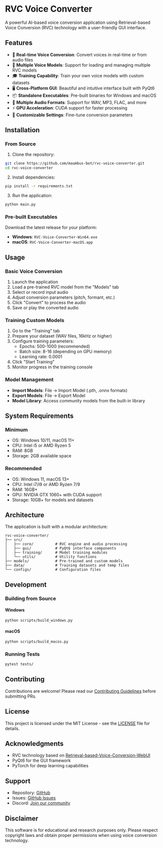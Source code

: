 # RVC Voice Converter

A powerful AI-based voice conversion application using Retrieval-based Voice Conversion (RVC) technology with a user-friendly GUI interface.

## Features

- 🎤 **Real-time Voice Conversion**: Convert voices in real-time or from audio files
- 🎯 **Multiple Voice Models**: Support for loading and managing multiple RVC models
- 🎓 **Training Capability**: Train your own voice models with custom datasets
- 🖥️ **Cross-Platform GUI**: Beautiful and intuitive interface built with PyQt6
- 📦 **Standalone Executables**: Pre-built binaries for Windows and macOS
- 🎵 **Multiple Audio Formats**: Support for WAV, MP3, FLAC, and more
- ⚡ **GPU Acceleration**: CUDA support for faster processing
- 🔧 **Customizable Settings**: Fine-tune conversion parameters

## Installation

### From Source

1. Clone the repository:
```bash
git clone https://github.com/maumbus-bot/rvc-voice-converter.git
cd rvc-voice-converter
```

2. Install dependencies:
```bash
pip install -r requirements.txt
```

3. Run the application:
```bash
python main.py
```

### Pre-built Executables

Download the latest release for your platform:
- **Windows**: `RVC-Voice-Converter-Win64.exe`
- **macOS**: `RVC-Voice-Converter-macOS.app`

## Usage

### Basic Voice Conversion

1. Launch the application
2. Load a pre-trained RVC model from the "Models" tab
3. Select or record input audio
4. Adjust conversion parameters (pitch, formant, etc.)
5. Click "Convert" to process the audio
6. Save or play the converted audio

### Training Custom Models

1. Go to the "Training" tab
2. Prepare your dataset (WAV files, 16kHz or higher)
3. Configure training parameters:
   - Epochs: 500-1000 (recommended)
   - Batch size: 8-16 (depending on GPU memory)
   - Learning rate: 0.0001
4. Click "Start Training"
5. Monitor progress in the training console

### Model Management

- **Import Models**: File → Import Model (.pth, .onnx formats)
- **Export Models**: File → Export Model
- **Model Library**: Access community models from the built-in library

## System Requirements

### Minimum
- OS: Windows 10/11, macOS 11+
- CPU: Intel i5 or AMD Ryzen 5
- RAM: 8GB
- Storage: 2GB available space

### Recommended
- OS: Windows 11, macOS 13+
- CPU: Intel i7/i9 or AMD Ryzen 7/9
- RAM: 16GB+
- GPU: NVIDIA GTX 1060+ with CUDA support
- Storage: 10GB+ for models and datasets

## Architecture

The application is built with a modular architecture:

```
rvc-voice-converter/
├── src/
│   ├── core/          # RVC engine and audio processing
│   ├── gui/           # PyQt6 interface components
│   ├── training/      # Model training modules
│   └── utils/         # Utility functions
├── models/            # Pre-trained and custom models
├── data/              # Training datasets and temp files
└── configs/           # Configuration files
```

## Development

### Building from Source

#### Windows
```bash
python scripts/build_windows.py
```

#### macOS
```bash
python scripts/build_macos.py
```

### Running Tests
```bash
pytest tests/
```

## Contributing

Contributions are welcome! Please read our [Contributing Guidelines](CONTRIBUTING.md) before submitting PRs.

## License

This project is licensed under the MIT License - see the [LICENSE](LICENSE) file for details.

## Acknowledgments

- RVC technology based on [Retrieval-based-Voice-Conversion-WebUI](https://github.com/RVC-Project/Retrieval-based-Voice-Conversion-WebUI)
- PyQt6 for the GUI framework
- PyTorch for deep learning capabilities

## Support

- Repository: [GitHub](https://github.com/maumbus-bot/rvc-voice-converter)
- Issues: [GitHub Issues](https://github.com/maumbus-bot/rvc-voice-converter/issues)
- Discord: [Join our community](https://discord.gg/rvc-voice)

## Disclaimer

This software is for educational and research purposes only. Please respect copyright laws and obtain proper permissions when using voice conversion technology.